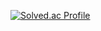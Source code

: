 [![Solved.ac Profile](http://mazassumnida.wtf/api/v2/generate_badge?boj=hyun907)](https://solved.ac/hyun907/)
